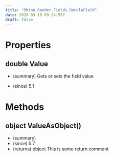 ```yaml
---
title: "Rhino.Render.Fields.DoubleField"
date: 2020-03-10 09:24:55Z
draft: false
---
```


# Properties
## double Value
- (summary) 
     Gets or sets the field value
     
- (since) 5.1
# Methods
## object ValueAsObject()
- (summary) 
- (since) 5.7
- (returns) object This is some return comment
